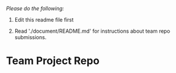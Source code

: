 
*Please do the following:*

1. Edit this readme file first

2. Read './document/README.md' for instructions about team repo submissions.


# Team Project Repo 

